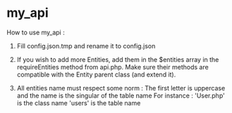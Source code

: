 # my_api

How to use my_api :

1) Fill config.json.tmp and rename it to config.json

2) If you wish to add more Entities, add them in the $entities array in the requireEntities method from api.php. Make sure their methods are compatible with the Entity parent class (and extend it).

3) All entities name must respect some norm : The first letter is uppercase and the name is the singular of the table name
	For instance :
		'User.php' is the class name
		'users' is the table name